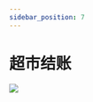```yaml
---
sidebar_position: 7
---
```


# 超市结账
<image src="sc-dialog/credit-card" ratio="0.5" ribbon="Day 7" />
<dialog>
# Hi! How are you?
## I'm good, thank you. How's your day going?
# It's ok, 2 more hours until I [get off/v./9] my [shift/n./3]. 
## How would you like to pay today? Cash or card?
# Credit card. Thanks.
## Would you like any bags?
# No, thank you. I brought my own [cloth/n.] bag.
## Can you sign your name on the [pad/n./13]?
# Sure.
## Here is your [receipt/n./4].
# Have a nice day.
## Thank you. Have a nice day, too.
</dialog>
